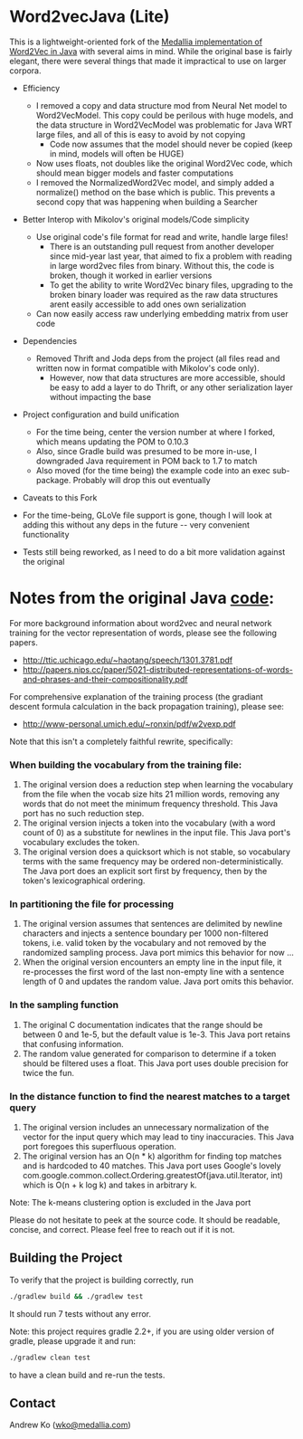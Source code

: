 # Word2vecJava (Lite)

This is a lightweight-oriented fork of the [Medallia implementation of Word2Vec in Java](https://github.com/medallia/Word2VecJava) with several aims in mind.  While the original base is fairly elegant, there were several things that made it impractical to use on larger corpora.

* Efficiency
  * I removed a copy and data structure mod from Neural Net model to Word2VecModel.  This copy could be perilous with huge models, and the data structure in Word2VecModel was problematic for Java WRT large files, and all of this is easy to avoid by not copying
    * Code now assumes that the model should never be copied (keep in mind, models will often be HUGE)
  * Now uses floats, not doubles like the original Word2Vec code, which should mean bigger models and faster computations
  * I removed the NormalizedWord2Vec model, and simply added a normalize() method on the base which is public.  This prevents a second copy that was happening when building a Searcher

* Better Interop with Mikolov's original models/Code simplicity
  * Use original code's file format for read and write, handle large files!
    * There is an outstanding pull request from another developer since mid-year last year, that aimed to fix a problem with reading in large word2vec files from binary.  Without this, the code is broken, though it worked in earlier versions
    * To get the ability to write Word2Vec binary files, upgrading to the broken binary loader was required as the raw data structures arent easily accessible to add ones own serialization
  * Can now easily access raw underlying embedding matrix from user code
  
* Dependencies
  * Removed Thrift and Joda deps from the project (all files read and written now in format compatible with Mikolov's code only).
    * However, now that data structures are more accessible, should be easy to add a layer to do Thrift, or any other serialization layer without impacting the base

* Project configuration and build unification
  * For the time being, center the version number at where I forked, which means updating the POM to 0.10.3
  * Also, since Gradle build was presumed to be more in-use, I downgraded Java requirement in POM back to 1.7 to match
  * Also moved (for the time being) the example code into an exec sub-package.  Probably will drop this out eventually

* Caveats to this Fork

 * For the time-being, GLoVe file support is gone, though I will look at adding this without any deps in the future -- very convenient functionality
 * Tests still being reworked, as I need to do a bit more validation against the original

# Notes from the original Java [code](https://github.com/medallia/Word2VecJava):

For more background information about word2vec and neural network training for the vector representation of words, please see the following papers.
* http://ttic.uchicago.edu/~haotang/speech/1301.3781.pdf
* http://papers.nips.cc/paper/5021-distributed-representations-of-words-and-phrases-and-their-compositionality.pdf

For comprehensive explanation of the training process (the gradiant descent formula calculation in the back propagation training), please see:
* http://www-personal.umich.edu/~ronxin/pdf/w2vexp.pdf

Note that this isn't a completely faithful rewrite, specifically: 

### When building the vocabulary from the training file:
1. The original version does a reduction step when learning the vocabulary from the file when the vocab size hits 21 million words, removing any words that do not meet the minimum frequency threshold. This Java port has no such reduction step.
2. The original version injects a </s> token into the vocabulary (with a word count of 0) as a substitute for newlines in the input file. This Java port's vocabulary excludes the token.
3. The original version does a quicksort which is not stable, so vocabulary terms with the same frequency may be ordered non-deterministically.  The Java port does an explicit sort first by frequency, then by the token's lexicographical ordering.

### In partitioning the file for processing
1. The original version assumes that sentences are delimited by newline characters and injects a sentence boundary per 1000 non-filtered tokens, i.e. valid token by the vocabulary and not removed by the randomized sampling process. Java port mimics this behavior for now ...
2. When the original version encounters an empty line in the input file, it re-processes the first word of the last non-empty line with a sentence length of 0 and updates the random value. Java port omits this behavior.

### In the sampling function
1. The original C documentation indicates that the range should be between 0 and 1e-5, but the default value is 1e-3. This Java port retains that confusing information.
2. The random value generated for comparison to determine if a token should be filtered uses a float. This Java port uses double precision for twice the fun.

### In the distance function to find the nearest matches to a target query
1. The original version includes an unnecessary normalization of the vector for the input query which may lead to tiny inaccuracies. This Java port foregoes this superfluous operation.
2. The original version has an O(n * k) algorithm for finding top matches and is hardcoded to 40 matches. This Java port uses Google's lovely com.google.common.collect.Ordering.greatestOf(java.util.Iterator, int) which is O(n + k log k) and takes in arbitrary k.

Note: The k-means clustering option is excluded in the Java port

Please do not hesitate to peek at the source code. It should be readable, concise, and correct. Please feel free to reach out if it is not.

## Building the Project
To verify that the project is building correctly, run 
```bash
./gradlew build && ./gradlew test
```

It should run 7 tests without any error.

Note: this project requires gradle 2.2+, if you are using older version of gradle, please upgrade it and run:
```bash
./gradlew clean test
```

to have a clean build and re-run the tests.


## Contact
Andrew Ko (wko@medallia.com)
